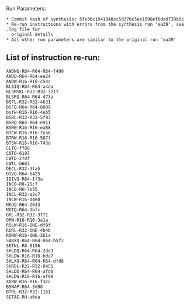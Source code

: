 Run Parameters:

    * Commit Hash of synthesis: 5fe36c1941348cc5d376c5ae1598ef6da9739b8c
    * Re-run instructions with errors from the synthesis run 'ea39', see .log file for
      original details
    * All other run parameters are similar to the original run 'ea39'


## List of instruction re-run:

```
ANDNQ-R64-R64-R64-f499
ANDQ-R64-R64-ea24
ANDW-R16-R16-c54c
BLSIQ-R64-R64-a4da
BLSMSKL-R32-R32-3217
BLSRQ-R64-R64-d73a
BSFL-R32-R32-4631
BSFQ-R64-R64-8099
bsfw-R16-R16-4eb5
BSRL-R32-R32-5f97
BSRQ-R64-R64-e911
BSRW-R16-R16-ea88
BTCW-R16-R16-7ea6
BTRW-R16-R16-567f
BTSW-R16-R16-743d
CLTQ-ff88
CQTO-6197
CWTD-278f
CWTL-b683
DECL-R32-3fa5
DIVQ-R64-6425
IDIVQ-R64-1f3a
INCB-R8-25c7
INCB-RH-7e55
INCL-R32-a2c7
INCW-R16-d4e8
NEGQ-R64-2633
NOTQ-R64-3bfc
ORL-R32-R32-3f71
ORW-R16-R16-3a1a
ROLW-R16-ONE-df9f
RORL-R32-ONE-4b4b
RORW-R16-ONE-261a
SARXQ-R64-R64-R64-b5f2
SETNL-R8-0156
SHLDQ-R64-R64-2dd3
SHLDW-R16-R16-bda7
SHLXQ-R64-R64-R64-dfd8
SHRDL-R32-R32-8455
SHLDQ-R64-R64-afd0
SHLDW-R16-R16-af98
XORW-R16-R16-f3cc
BSWAP-R64-3d98
BTRL-R32-R32-1161
SETAE-RH-a6ea
```
